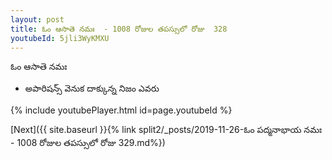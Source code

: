```yaml
---
layout: post
title: ఓం ఆసాతె నమః  - 1008 రోజుల తపస్సులో రోజు  328
youtubeId: 5jli3WyKMXU
---
```

 
 
 ఓం ఆసాతె నమః  
 
 -  అపారిషన్స్ వెనుక దాక్కున్న నిజం ఎవరు 
 
  
 
  
 
 
 
 
 
 


{% include youtubePlayer.html id=page.youtubeId %}
 
[Next]({{ site.baseurl }}{% link  split2/_posts/2019-11-26-ఓం పద్మనాభాయ నమః  - 1008 రోజుల తపస్సులో రోజు  329.md%})
 
